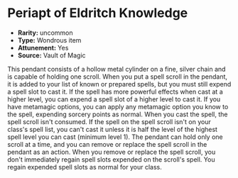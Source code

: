 
# Periapt of Eldritch Knowledge

* **Rarity:** uncommon
* **Type:** Wondrous item
* **Attunement:** Yes
* **Source:** Vault of Magic


This pendant consists of a hollow metal cylinder on a fine, silver chain and is capable of holding one scroll. When you put a spell scroll in the pendant, it is added to your list of known or prepared spells, but you must still expend a spell slot to cast it. If the spell has more powerful effects when cast at a higher level, you can expend a spell slot of a higher level to cast it. If you have metamagic options, you can apply any metamagic option you know to the spell, expending sorcery points as normal. When you cast the spell, the spell scroll isn't consumed. If the spell on the spell scroll isn't on your class's spell list, you can't cast it unless it is half the level of the highest spell level you can cast (minimum level 1). The pendant can hold only one scroll at a time, and you can remove or replace the spell scroll in the pendant as an action. When you remove or replace the spell scroll, you don't immediately regain spell slots expended on the scroll's spell. You regain expended spell slots as normal for your class.
